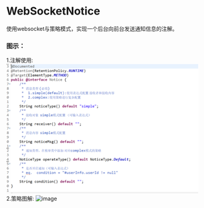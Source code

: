 # WebSocketNotice
使用websocket与策略模式，实现一个后台向前台发送通知信息的注解。
### 图示：
1.注解使用:  
![image](https://raw.githubusercontent.com/xjx199403/WebSocketNotice/master/simple.bmp)  
2.策略图解:
![image](https://github.com/xjx199403/vue_mobile_table/blob/main/%E5%BC%95%E5%85%A5%E7%BB%84%E4%BB%B6.png?raw=true)  
